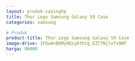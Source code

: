 ```yaml
---
layout: produk-casinghp
title: Thor Lego Samsung Galaxy S9 Case
categories: samsung

# Produk
product-title: Thor Lego Samsung Galaxy S9 Case
image-drive: 1FbwAnBbMy9QzyDthtg_EZT7NjlxTx9WT
harga: 90000
---
```

